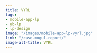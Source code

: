 ```yaml
---
title: VYRL
tags:
- mobile-app-lp
- ub-lp
- lp-design
image: "/images/mobile-app-lp-vyrl.jpg"
link: "/case-mogul-report/"
image-alt-title: VYRL
---
```


